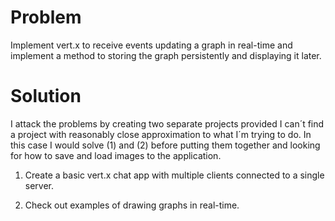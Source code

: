 # Problem 

Implement vert.x to receive events updating a graph in real-time and implement a method to storing the graph persistently and displaying it later.

# Solution
I attack the problems by creating two separate projects provided I can´t find a project with reasonably close approximation to what I´m trying to do. In this case I would solve (1) and (2) before putting them together and looking for how to save and load images to the application.

1) Create a basic vert.x chat app with multiple clients connected to a single server.

2) Check out examples of drawing graphs in real-time.
